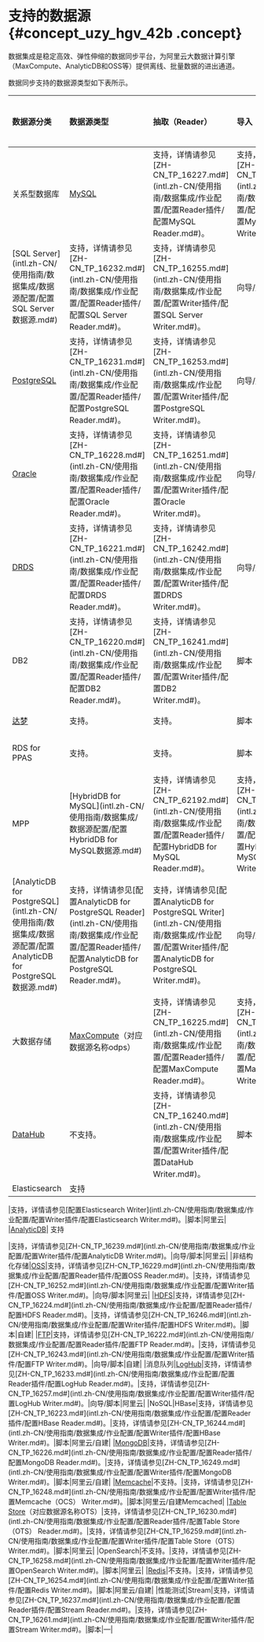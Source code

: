 # 支持的数据源 {#concept_uzy_hgv_42b .concept}

数据集成是稳定高效、弹性伸缩的数据同步平台，为阿里云大数据计算引擎（MaxCompute、AnalyticDB和OSS等）提供离线、批量数据的进出通道。

数据同步支持的数据源类型如下表所示。

|数据源分类|数据源类型|抽取（Reader）|导入（Writer）|支持方式|支持类型|
|:----|:----|:---------|:---------|:---|:---|
|关系型数据库|[MySQL](intl.zh-CN/使用指南/数据集成/数据源配置/配置MySQL数据源.md#)|支持，详情请参见[ZH-CN\_TP\_16227.md\#](intl.zh-CN/使用指南/数据集成/作业配置/配置Reader插件/配置MySQL Reader.md#)。|支持，详情请参见[ZH-CN\_TP\_16250.md\#](intl.zh-CN/使用指南/数据集成/作业配置/配置Writer插件/配置MySQL Writer.md#)。|向导/脚本|阿里云/自建|
|[SQL Server](intl.zh-CN/使用指南/数据集成/数据源配置/配置SQL Server数据源.md#)|支持，详情请参见[ZH-CN\_TP\_16232.md\#](intl.zh-CN/使用指南/数据集成/作业配置/配置Reader插件/配置SQL Server Reader.md#)。|支持，详情请参见[ZH-CN\_TP\_16255.md\#](intl.zh-CN/使用指南/数据集成/作业配置/配置Writer插件/配置SQL Server Writer.md#)。|向导/脚本|阿里云/自建|
|[PostgreSQL](intl.zh-CN/使用指南/数据集成/数据源配置/配置PostgreSQL数据源.md#)|支持，详情请参见[ZH-CN\_TP\_16231.md\#](intl.zh-CN/使用指南/数据集成/作业配置/配置Reader插件/配置PostgreSQL  Reader.md#)。|支持，详情请参见[ZH-CN\_TP\_16253.md\#](intl.zh-CN/使用指南/数据集成/作业配置/配置Writer插件/配置PostgreSQL Writer.md#)。|向导/脚本|阿里云/自建|
|[Oracle](intl.zh-CN/使用指南/数据集成/数据源配置/配置Oracle数据源.md#)|支持，详情请参见[ZH-CN\_TP\_16228.md\#](intl.zh-CN/使用指南/数据集成/作业配置/配置Reader插件/配置Oracle Reader.md#)。|支持，详情请参见[ZH-CN\_TP\_16251.md\#](intl.zh-CN/使用指南/数据集成/作业配置/配置Writer插件/配置Oracle Writer.md#)。|向导/脚本|自建|
|[DRDS](intl.zh-CN/使用指南/数据集成/数据源配置/配置DRDS数据源.md#)|支持，详情请参见[ZH-CN\_TP\_16221.md\#](intl.zh-CN/使用指南/数据集成/作业配置/配置Reader插件/配置DRDS Reader.md#)。|支持，详情请参见[ZH-CN\_TP\_16242.md\#](intl.zh-CN/使用指南/数据集成/作业配置/配置Writer插件/配置DRDS Writer.md#)。|向导/脚本|阿里云|
|DB2|支持，详情请参见[ZH-CN\_TP\_16220.md\#](intl.zh-CN/使用指南/数据集成/作业配置/配置Reader插件/配置DB2 Reader.md#)。|支持，详情请参见[ZH-CN\_TP\_16241.md\#](intl.zh-CN/使用指南/数据集成/作业配置/配置Writer插件/配置DB2 Writer.md#)。|脚本|自建|
|[达梦](intl.zh-CN/使用指南/数据集成/数据源配置/配置DM数据源.md#)|支持。|支持。|脚本|自建|
|RDS for PPAS|支持。|支持。|脚本|阿里云|
|MPP|[HybridDB for MySQL](intl.zh-CN/使用指南/数据集成/数据源配置/配置HybridDB for MySQL数据源.md#)|支持，详情请参见[ZH-CN\_TP\_62192.md\#](intl.zh-CN/使用指南/数据集成/作业配置/配置Reader插件/配置HybridDB for MySQL Reader.md#)。|支持，详情请参见[ZH-CN\_TP\_62205.md\#](intl.zh-CN/使用指南/数据集成/作业配置/配置Writer插件/配置HybridDB for MySQL Writer.md#)。|向导/脚本|阿里云|
|[AnalyticDB for PostgreSQL](intl.zh-CN/使用指南/数据集成/数据源配置/配置AnalyticDB for PostgreSQL数据源.md#)|支持，详情请参见[配置AnalyticDB for PostgreSQL Reader](intl.zh-CN/使用指南/数据集成/作业配置/配置Reader插件/配置AnalyticDB for PostgreSQL Reader.md#)。|支持，详情请参见[配置AnalyticDB for PostgreSQL Writer](intl.zh-CN/使用指南/数据集成/作业配置/配置Writer插件/配置AnalyticDB for PostgreSQL Writer.md#)。|向导/脚本|阿里云|
|大数据存储|[MaxCompute](intl.zh-CN/使用指南/数据集成/数据源配置/配置MaxCompute数据源.md#)（对应数据源名称odps）|支持，详情请参见[ZH-CN\_TP\_16225.md\#](intl.zh-CN/使用指南/数据集成/作业配置/配置Reader插件/配置MaxCompute Reader.md#)。|支持，详情请参见[ZH-CN\_TP\_16247.md\#](intl.zh-CN/使用指南/数据集成/作业配置/配置Writer插件/配置MaxCompute Writer.md#)。|向导/脚本|阿里云|
|[DataHub](intl.zh-CN/使用指南/数据集成/数据源配置/配置DataHub数据源.md#)|不支持。|支持，详情请参见[ZH-CN\_TP\_16240.md\#](intl.zh-CN/使用指南/数据集成/作业配置/配置Writer插件/配置DataHub Writer.md#)。|脚本|阿里云|
|Elasticsearch| 支持

 |支持，详情请参见[配置Elasticsearch Writer](intl.zh-CN/使用指南/数据集成/作业配置/配置Writer插件/配置Elasticsearch Writer.md#)。|脚本|阿里云|
|[AnalyticDB](intl.zh-CN/使用指南/数据集成/数据源配置/配置AnalyticDB数据源.md#)| 支持

 |支持，详情请参见[ZH-CN\_TP\_16239.md\#](intl.zh-CN/使用指南/数据集成/作业配置/配置Writer插件/配置AnalyticDB Writer.md#)。|向导/脚本|阿里云|
|非结构化存储|[OSS](intl.zh-CN/使用指南/数据集成/数据源配置/配置OSS数据源.md#)|支持，详情请参见[ZH-CN\_TP\_16229.md\#](intl.zh-CN/使用指南/数据集成/作业配置/配置Reader插件/配置OSS Reader.md#)。|支持，详情请参见[ZH-CN\_TP\_16252.md\#](intl.zh-CN/使用指南/数据集成/作业配置/配置Writer插件/配置OSS Writer.md#)。|向导/脚本|阿里云|
|[HDFS](intl.zh-CN/使用指南/数据集成/数据源配置/配置HDFS数据源.md#)|支持，详情请参见[ZH-CN\_TP\_16224.md\#](intl.zh-CN/使用指南/数据集成/作业配置/配置Reader插件/配置HDFS Reader.md#)。|支持，详情请参见[ZH-CN\_TP\_16246.md\#](intl.zh-CN/使用指南/数据集成/作业配置/配置Writer插件/配置HDFS Writer.md#)。|脚本|自建|
|[FTP](intl.zh-CN/使用指南/数据集成/数据源配置/配置FTP数据源.md#)|支持，详情请参见[ZH-CN\_TP\_16222.md\#](intl.zh-CN/使用指南/数据集成/作业配置/配置Reader插件/配置FTP Reader.md#)。|支持，详情请参见[ZH-CN\_TP\_16243.md\#](intl.zh-CN/使用指南/数据集成/作业配置/配置Writer插件/配置FTP Writer.md#)。|向导/脚本|自建|
|消息队列|[LogHub](intl.zh-CN/使用指南/数据集成/数据源配置/配置LogHub数据源.md#)|支持，详情请参见[ZH-CN\_TP\_16233.md\#](intl.zh-CN/使用指南/数据集成/作业配置/配置Reader插件/配置LogHub Reader.md#)。|支持，详情请参见[ZH-CN\_TP\_16257.md\#](intl.zh-CN/使用指南/数据集成/作业配置/配置Writer插件/配置LogHub Writer.md#)。|向导/脚本|阿里云|
|NoSQL|HBase|支持，详情请参见[ZH-CN\_TP\_16223.md\#](intl.zh-CN/使用指南/数据集成/作业配置/配置Reader插件/配置HBase Reader.md#)。|支持，详情请参见[ZH-CN\_TP\_16244.md\#](intl.zh-CN/使用指南/数据集成/作业配置/配置Writer插件/配置HBase Writer.md#)。|脚本|阿里云/自建|
|[MongoDB](intl.zh-CN/使用指南/数据集成/数据源配置/配置MongoDB数据源.md#)|支持，详情请参见[ZH-CN\_TP\_16226.md\#](intl.zh-CN/使用指南/数据集成/作业配置/配置Reader插件/配置MongoDB Reader.md#)。|支持，详情请参见[ZH-CN\_TP\_16249.md\#](intl.zh-CN/使用指南/数据集成/作业配置/配置Writer插件/配置MongoDB Writer.md#)。|脚本|阿里云/自建|
|[Memcache](intl.zh-CN/使用指南/数据集成/数据源配置/配置Memcached数据源.md#)|不支持。|支持，详情请参见[ZH-CN\_TP\_16248.md\#](intl.zh-CN/使用指南/数据集成/作业配置/配置Writer插件/配置Memcache（OCS） Writer.md#)。|脚本|阿里云/自建Memcached|
|[Table Store](intl.zh-CN/使用指南/数据集成/数据源配置/配置OTS数据源.md#)（对应数据源名称OTS）|支持，详情请参见[ZH-CN\_TP\_16230.md\#](intl.zh-CN/使用指南/数据集成/作业配置/配置Reader插件/配置Table Store（OTS） Reader.md#)。|支持，详情请参见[ZH-CN\_TP\_16259.md\#](intl.zh-CN/使用指南/数据集成/作业配置/配置Writer插件/配置Table Store（OTS） Writer.md#)。|脚本|阿里云|
|OpenSearch|不支持。|支持，详情请参见[ZH-CN\_TP\_16258.md\#](intl.zh-CN/使用指南/数据集成/作业配置/配置Writer插件/配置OpenSearch Writer.md#)。|脚本|阿里云|
|[Redis](intl.zh-CN/使用指南/数据集成/数据源配置/配置Redis数据源.md#)|不支持。|支持，详情请参见[ZH-CN\_TP\_16254.md\#](intl.zh-CN/使用指南/数据集成/作业配置/配置Writer插件/配置Redis Writer.md#)。|脚本|阿里云/自建|
|性能测试|Stream|支持，详情请参见[ZH-CN\_TP\_16237.md\#](intl.zh-CN/使用指南/数据集成/作业配置/配置Reader插件/配置Stream Reader.md#)。|支持，详情请参见[ZH-CN\_TP\_16261.md\#](intl.zh-CN/使用指南/数据集成/作业配置/配置Writer插件/配置Stream Writer.md#)。|脚本|—|


